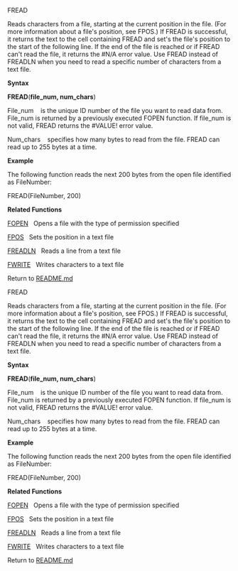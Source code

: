 FREAD

Reads characters from a file, starting at the current position in the
file. (For more information about a file's position, see FPOS.) If FREAD
is successful, it returns the text to the cell containing FREAD and
set's the file's position to the start of the following line. If the end
of the file is reached or if FREAD can't read the file, it returns the
\#N/A error value. Use FREAD instead of FREADLN when you need to read a
specific number of characters from a text file.

**Syntax**

**FREAD**(**file\_num, num\_chars**)

File\_num    is the unique ID number of the file you want to read data
from. File\_num is returned by a previously executed FOPEN function. If
file\_num is not valid, FREAD returns the \#VALUE\! error value.

Num\_chars    specifies how many bytes to read from the file. FREAD can
read up to 255 bytes at a time.

**Example**

The following function reads the next 200 bytes from the open file
identified as FileNumber:

FREAD(FileNumber, 200)

**Related Functions**

[FOPEN](FOPEN.md)   Opens a file with the type of permission specified

[FPOS](FPOS.md)   Sets the position in a text file

[FREADLN](FREADLN.md)   Reads a line from a text file

[FWRITE](FWRITE.md)   Writes characters to a text file



Return to [README.md](README.md)

FREAD

Reads characters from a file, starting at the current position in the
file. (For more information about a file's position, see FPOS.) If FREAD
is successful, it returns the text to the cell containing FREAD and
set's the file's position to the start of the following line. If the end
of the file is reached or if FREAD can't read the file, it returns the
\#N/A error value. Use FREAD instead of FREADLN when you need to read a
specific number of characters from a text file.

**Syntax**

**FREAD**(**file\_num, num\_chars**)

File\_num    is the unique ID number of the file you want to read data
from. File\_num is returned by a previously executed FOPEN function. If
file\_num is not valid, FREAD returns the \#VALUE\! error value.

Num\_chars    specifies how many bytes to read from the file. FREAD can
read up to 255 bytes at a time.

**Example**

The following function reads the next 200 bytes from the open file
identified as FileNumber:

FREAD(FileNumber, 200)

**Related Functions**

[FOPEN](FOPEN.md)   Opens a file with the type of permission specified

[FPOS](FPOS.md)   Sets the position in a text file

[FREADLN](FREADLN.md)   Reads a line from a text file

[FWRITE](FWRITE.md)   Writes characters to a text file



Return to [README.md](README.md)

